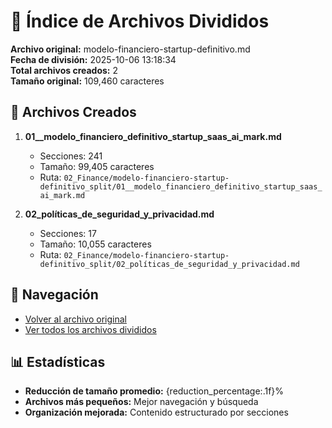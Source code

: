 # 📁 Índice de Archivos Divididos

**Archivo original:** modelo-financiero-startup-definitivo.md  
**Fecha de división:** 2025-10-06 13:18:34  
**Total archivos creados:** 2  
**Tamaño original:** 109,460 caracteres  

## 📄 Archivos Creados

1. **01__modelo_financiero_definitivo_startup_saas_ai_mark.md**
   - Secciones: 241
   - Tamaño: 99,405 caracteres
   - Ruta: `02_Finance/modelo-financiero-startup-definitivo_split/01__modelo_financiero_definitivo_startup_saas_ai_mark.md`

2. **02_políticas_de_seguridad_y_privacidad.md**
   - Secciones: 17
   - Tamaño: 10,055 caracteres
   - Ruta: `02_Finance/modelo-financiero-startup-definitivo_split/02_políticas_de_seguridad_y_privacidad.md`


## 🔗 Navegación

- [Volver al archivo original](../modelo-financiero-startup-definitivo.md)
- [Ver todos los archivos divididos](./)

## 📊 Estadísticas

- **Reducción de tamaño promedio:** {reduction_percentage:.1f}%
- **Archivos más pequeños:** Mejor navegación y búsqueda
- **Organización mejorada:** Contenido estructurado por secciones
